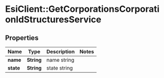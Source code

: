 # EsiClient::GetCorporationsCorporationIdStructuresService

## Properties
Name | Type | Description | Notes
------------ | ------------- | ------------- | -------------
**name** | **String** | name string | 
**state** | **String** | state string | 


